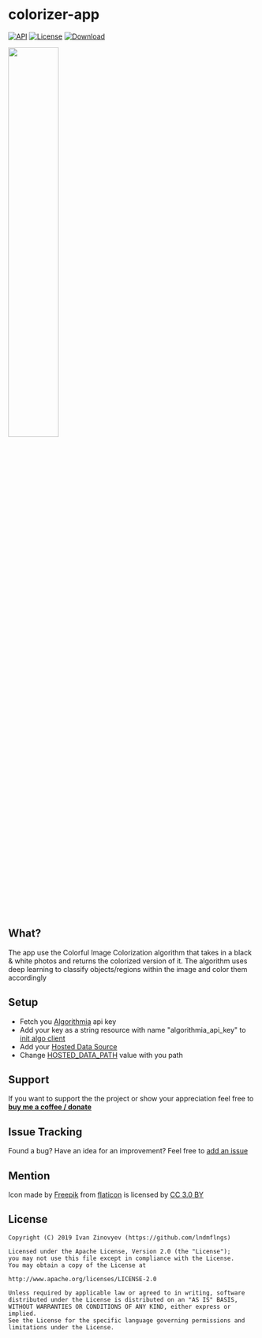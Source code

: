 # colorizer-app

[![API](https://img.shields.io/badge/API-15%2B-brightgreen.svg?style=flat)](https://android-arsenal.com/api?level=15)
[![License](https://img.shields.io/badge/license-Apache%202-red.svg?style=flat)](https://www.apache.org/licenses/LICENSE-2.0)
[![Download](https://img.shields.io/badge/Download-v.0.1.5-blue.svg)][1]

<img src="https://github.com/lndmflngs/colorizer-app/blob/master/graphic/2.png?raw=true" width="45%" />

## What?
The app use the Colorful Image Colorization algorithm that takes in a black & white photos and returns the colorized version of it. The algorithm uses deep learning to classify objects/regions within the image and color them accordingly

## Setup
* Fetch you [Algorithmia][2] api key
* Add your key as a string resource with name "algorithmia_api_key" to [init algo client][3]
* Add your [Hosted Data Source][5]
* Change [HOSTED_DATA_PATH][4] value with you path

## Support
If you want to support the the project or show your appreciation feel free to **[buy me a coffee / donate](https://www.paypal.me/kekc1304/1)**

## Issue Tracking
Found a bug? Have an idea for an improvement? Feel free to [add an issue](../../issues)

## Mention
Icon made by [Freepik][6] from [flaticon][7] is licensed by [CC 3.0 BY][8]

## License

```
Copyright (C) 2019 Ivan Zinovyev (https://github.com/lndmflngs)

Licensed under the Apache License, Version 2.0 (the "License");
you may not use this file except in compliance with the License.
You may obtain a copy of the License at

http://www.apache.org/licenses/LICENSE-2.0

Unless required by applicable law or agreed to in writing, software
distributed under the License is distributed on an "AS IS" BASIS,
WITHOUT WARRANTIES OR CONDITIONS OF ANY KIND, either express or implied.
See the License for the specific language governing permissions and
limitations under the License.
```
[1]: https://github.com/lndmflngs/colorizer-app/releases/latest
[2]: https://algorithmia.com/
[3]: https://github.com/lndmflngs/colorizer-app/blob/master/app/src/main/java/com/lndmflngs/colorizer/ui/fragments/ResultFragment.kt
[4]: https://github.com/lndmflngs/colorizer-app/blob/master/app/src/main/java/com/lndmflngs/colorizer/algorithmia/AlgoClient.kt
[5]: https://algorithmia.com/developers/data/hosted/
[6]: https://www.freepik.com/
[7]: https://www.flaticon.com/
[8]: http://creativecommons.org/licenses/by/3.0

